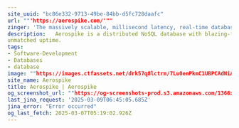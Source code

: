 ```yaml
---
site_uuid: "bc86e332-9713-49be-84bb-d5fc728daafc"
url: ""'https://aerospike.com/'""
zinger: 'The massively scalable, millisecond latency, real-time database.'
description:   Aerospike is a distributed NoSQL database with blazing-fast reads/writes and
unmatched uptime.
tags:
- Software-Development
- Databases
- database
image: ""https://images.ctfassets.net/drk57q8lctrm/7Lu0enPkmC1UBPCAdNiAzl/4a4e59826fdb8ad861c52dd669b73a57/default_feature_image_1.webp?w=1200&h=630&fit=crop&f=left""
site_name: Aerospike
title: Aerospike | Aerospike
og_screenshot_url: ""https://og-screenshots-prod.s3.amazonaws.com/1366x768/80/false/596d4aa0511326d039f40b456b3a6788edbf4c229e7cfa0312c22fef2e0b8801.jpeg""
last_jina_request: '2025-03-09T06:45:05.685Z'
jina_error: "Error occurred"
og_last_fetch: 2025-03-07T05:19:02.926Z
---
```


